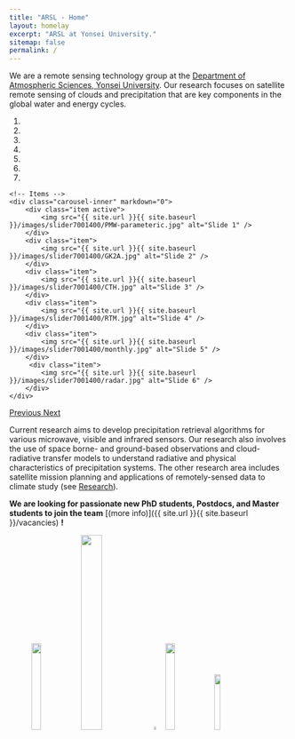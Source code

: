 ```yaml
---
title: "ARSL - Home"
layout: homelay
excerpt: "ARSL at Yonsei University."
sitemap: false
permalink: /
---
```


We are a remote sensing technology group at the [Department of Atmospheric Sciences, Yonsei University](https://atmos.yonsei.ac.kr/eng/). Our research focuses on satellite remote sensing of clouds and precipitation that are key components in the global water and energy cycles.


<div markdown="0" id="carousel" class="carousel slide" data-ride="carousel" data-interval="4000" data-pause="hover" >
    <!-- Menu -->
    <ol class="carousel-indicators">
        <li data-target="#carousel" data-slide-to="0" class="active"></li>
        <li data-target="#carousel" data-slide-to="1"></li>
        <li data-target="#carousel" data-slide-to="2"></li>
        <li data-target="#carousel" data-slide-to="3"></li>
        <li data-target="#carousel" data-slide-to="4"></li>
        <li data-target="#carousel" data-slide-to="5"></li>
        <li data-target="#carousel" data-slide-to="6"></li>
    </ol>

    <!-- Items -->
    <div class="carousel-inner" markdown="0">
        <div class="item active">
            <img src="{{ site.url }}{{ site.baseurl }}/images/slider7001400/PMW-parameteric.jpg" alt="Slide 1" />
        </div>
        <div class="item">
            <img src="{{ site.url }}{{ site.baseurl }}/images/slider7001400/GK2A.jpg" alt="Slide 2" />
        </div>
        <div class="item">
            <img src="{{ site.url }}{{ site.baseurl }}/images/slider7001400/CTH.jpg" alt="Slide 3" />
        </div>
        <div class="item">
            <img src="{{ site.url }}{{ site.baseurl }}/images/slider7001400/RTM.jpg" alt="Slide 4" />
        </div>
        <div class="item">
            <img src="{{ site.url }}{{ site.baseurl }}/images/slider7001400/monthly.jpg" alt="Slide 5" />
        </div>       
         <div class="item">
            <img src="{{ site.url }}{{ site.baseurl }}/images/slider7001400/radar.jpg" alt="Slide 6" />
        </div>
    </div>
  <a class="left carousel-control" href="#carousel" role="button" data-slide="prev">
    <span class="glyphicon glyphicon-chevron-left" aria-hidden="true"></span>
    <span class="sr-only">Previous</span>
  </a>
  <a class="right carousel-control" href="#carousel" role="button" data-slide="next">
    <span class="glyphicon glyphicon-chevron-right" aria-hidden="true"></span>
    <span class="sr-only">Next</span>
  </a>
</div>




Current research aims to develop precipitation retrieval algorithms for various microwave, visible and infrared sensors. Our research also involves the use of space borne- and ground-based observations and cloud-radiative transfer models to understand radiative and physical characteristics of precipitation systems. The other research area includes satellite mission planning and applications of remotely-sensed data to climate study (see [Research](research)).

**We are  looking for passionate new PhD students, Postdocs, and Master students to join the team** [(more info)]({{ site.url }}{{ site.baseurl }}/vacancies) **!**


<figure class="fourth">
  <img src="{{ site.url }}{{ site.baseurl }}/images/logopic/transperent.png" style="width: 20%">
  <img src="{{ site.url }}{{ site.baseurl }}/images/logopic/Logo_Arsl.png" style="width: 30%">
  <img src="{{ site.url }}{{ site.baseurl }}/images/logopic/transperent.png" style="width: 4%">
  <img src="{{ site.url }}{{ site.baseurl }}/images/logopic/Logo_Yonsei.jpg" style="width: 20%">
  <img src="{{ site.url }}{{ site.baseurl }}/images/logopic/transperent.png" style="width: 16%">
</figure>
